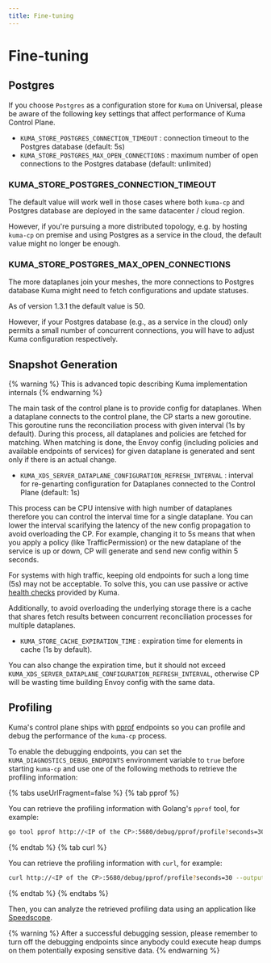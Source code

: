 ```yaml
---
title: Fine-tuning
---
```

# Fine-tuning

## Postgres

If you choose `Postgres` as a configuration store for `Kuma` on Universal,
please be aware of the following key settings that affect performance of Kuma Control Plane.

* `KUMA_STORE_POSTGRES_CONNECTION_TIMEOUT` : connection timeout to the Postgres database (default: 5s)
* `KUMA_STORE_POSTGRES_MAX_OPEN_CONNECTIONS` : maximum number of open connections to the Postgres database (default: unlimited)

### KUMA_STORE_POSTGRES_CONNECTION_TIMEOUT

The default value will work well in those cases where both `kuma-cp` and Postgres database are deployed in the same datacenter / cloud region.

However, if you're pursuing a more distributed topology, e.g. by hosting `kuma-cp` on premise and using Postgres as a service in the cloud, the default value might no longer be enough.

### KUMA_STORE_POSTGRES_MAX_OPEN_CONNECTIONS

The more dataplanes join your meshes, the more connections to Postgres database Kuma might need to fetch configurations and update statuses.

As of version 1.3.1 the default value is 50.

However, if your Postgres database (e.g., as a service in the cloud) only permits a small number of concurrent connections, you will have to adjust Kuma configuration respectively.

## Snapshot Generation

{% warning %}
This is advanced topic describing Kuma implementation internals
{% endwarning %}

The main task of the control plane is to provide config for dataplanes. When a dataplane connects to the control plane, the CP starts a new goroutine.
This goroutine runs the reconciliation process with given interval (1s by default). During this process, all dataplanes and policies are fetched for matching.
When matching is done, the Envoy config (including policies and available endpoints of services) for given dataplane is generated and sent only if there is an actual change.

* `KUMA_XDS_SERVER_DATAPLANE_CONFIGURATION_REFRESH_INTERVAL` : interval for re-genarting configuration for Dataplanes connected to the Control Plane (default: 1s)

This process can be CPU intensive with high number of dataplanes therefore you can control the interval time for a single dataplane.
You can lower the interval scarifying the latency of the new config propagation to avoid overloading the CP. For example,
changing it to 5s means that when you apply a policy (like TrafficPermission) or the new dataplane of the service is up or down, CP will generate and send new config within 5 seconds.

For systems with high traffic, keeping old endpoints for such a long time (5s) may not be acceptable. To solve this, you can use passive or active [health checks](../../policies/health-check) provided by Kuma.

Additionally, to avoid overloading the underlying storage there is a cache that shares fetch results between concurrent reconciliation processes for multiple dataplanes.

* `KUMA_STORE_CACHE_EXPIRATION_TIME` : expiration time for elements in cache (1s by default).

You can also change the expiration time, but it should not exceed `KUMA_XDS_SERVER_DATAPLANE_CONFIGURATION_REFRESH_INTERVAL`, otherwise CP will be wasting time building Envoy config with the same data.

## Profiling

Kuma's control plane ships with [pprof](https://golang.org/pkg/net/http/pprof/) endpoints so you can profile and debug the performance of the `kuma-cp` process.

To enable the debugging endpoints, you can set the `KUMA_DIAGNOSTICS_DEBUG_ENDPOINTS` environment variable to `true` before starting `kuma-cp` and use one of the following methods to retrieve the profiling information:

{% tabs useUrlFragment=false %}
{% tab pprof %}

You can retrieve the profiling information with Golang's `pprof` tool, for example:

```sh
go tool pprof http://<IP of the CP>:5680/debug/pprof/profile?seconds=30
```

{% endtab %}
{% tab curl %}

You can retrieve the profiling information with `curl`, for example:

```sh
curl http://<IP of the CP>:5680/debug/pprof/profile?seconds=30 --output prof.out
```
{% endtab %}
{% endtabs %}

Then, you can analyze the retrieved profiling data using an application like [Speedscope](https://www.speedscope.app/).

{% warning %}
After a successful debugging session, please remember to turn off the debugging endpoints since anybody could execute heap dumps on them potentially exposing sensitive data.
{% endwarning %}